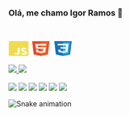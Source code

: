 ### Olá, me chamo Igor Ramos 🌹
##

<div style="display: inline_block"><br>
  <img align="center" alt="Yarigor-Js" height="30" width="40" src="https://raw.githubusercontent.com/devicons/devicon/master/icons/javascript/javascript-plain.svg">
  <img align="center" alt="Yarigor-HTML" height="30" width="40" src="https://raw.githubusercontent.com/devicons/devicon/master/icons/html5/html5-original.svg">
  <img align="center" alt="Yarigor-CSS" height="30" width="40" src="https://raw.githubusercontent.com/devicons/devicon/master/icons/css3/css3-original.svg"><br>
</div>
<br>
<div>
  <a href="https://github.com/gityarigor">
  <img height="180em" src="https://github-readme-stats.vercel.app/api/top-langs/?username=gityarigor&layout=compact&langs_count=7&theme=dark"/>
  <img height="180em" src="https://github-readme-stats.vercel.app/api?username=gityarigor&show_icons=true&theme=dark&include_all_commits=true&count_private=true"/>
</div>
  <br>
<div> 
  <a href="https://www.youtube.com/channel/UCCdMFZqYW8D1KOyaXlgYbCw" target="_blank"><img src="https://img.shields.io/badge/YouTube-FF0000?style=for-the-badge&logo=youtube&logoColor=white" target="_blank"></a>
  <a href="https://instagram.com/instayarigor" target="_blank"><img src="https://img.shields.io/badge/-Instagram-%23E4405F?style=for-the-badge&logo=instagram&logoColor=white" target="_blank"></a>
 	<a href="https://www.twitch.tv/yarigor" target="_blank"><img src="https://img.shields.io/badge/Twitch-9146FF?style=for-the-badge&logo=twitch&logoColor=white" target="_blank"></a>
  <a href = "mailto:yarigor@outlook.com"><img src="https://img.shields.io/badge/Microsoft_Outlook-0078D4?style=for-the-badge&logo=microsoft-outlook&logoColor=white" target="_blank"></a>
  <a href="https://www.linkedin.com/in/yarigor/" target="_blank"><img src="https://img.shields.io/badge/-LinkedIn-%230077B5?style=for-the-badge&logo=linkedin&logoColor=white" target="_blank"></a> 
  <a href="https://twitter.com/yarigortt" target="_blank"><img src="https://img.shields.io/badge/Twitter-1DA1F2?style=for-the-badge&logo=twitter&logoColor=white" target="_blank"></a>

  ![Snake animation](https://github.com/gityarigor/gityarigor/blob/output/github-contribution-grid-snake.svg)
  
</div>
